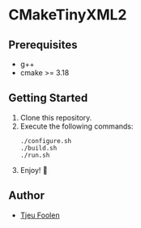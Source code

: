# CMakeTinyXML2

## Prerequisites
- g++
- cmake >= 3.18

## Getting Started
1. Clone this repository.
2. Execute the following commands:
    ```
    ./configure.sh
    ./build.sh 
    ./run.sh
    ````
3. Enjoy! :tada:

## Author
- [Tjeu Foolen](https://github.com/tjeufoolen)
